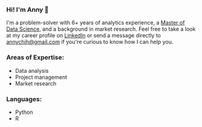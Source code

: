 ### Hi! I'm Anny 👋

I'm a problem-solver with 6+ years of analytics experience, a [Master of Data Science](https://masterdatascience.ubc.ca/), and a background in market research. Feel free to take a look at my career profile on [LinkedIn](https://www.linkedin.com/in/annychih/) or send a message directly to annychih@gmail.com if you're curious to know how I can help you.

### Areas of Expertise:
* Data analysis
* Project management
* Market research

### Languages:
* Python
* R
